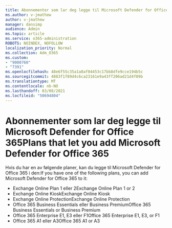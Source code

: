 ```yaml
---
title: Abonnementer som lar deg legge til Microsoft Defender for Office 365
ms.author: v-jmathew
author: v-jmathew
manager: dansimp
audience: Admin
ms.topic: article
ms.service: o365-administration
ROBOTS: NOINDEX, NOFOLLOW
localization_priority: Normal
ms.collection: Adm_O365
ms.custom:
- "9000760"
- "7391"
ms.openlocfilehash: 48e6f55c35a1a0af04453c17bb8dfe9cce194b5c
ms.sourcegitcommit: 4883f1f89d4c6ca23161e9a43ff206ad21d4f09b
ms.translationtype: MT
ms.contentlocale: nb-NO
ms.lasthandoff: 03/08/2021
ms.locfileid: "50694804"
---
```

# <a name="plans-that-let-you-add-microsoft-defender-for-office-365"></a><span data-ttu-id="b9ded-102">Abonnementer som lar deg legge til Microsoft Defender for Office 365</span><span class="sxs-lookup"><span data-stu-id="b9ded-102">Plans that let you add Microsoft Defender for Office 365</span></span>

<span data-ttu-id="b9ded-103">Hvis du har en av følgende planer, kan du legge til Microsoft Defender for Office 365 i den:</span><span class="sxs-lookup"><span data-stu-id="b9ded-103">If you have one of the following plans, you can add Microsoft Defender for Office 365 to it:</span></span>

- <span data-ttu-id="b9ded-104">Exchange Online Plan 1 eller 2</span><span class="sxs-lookup"><span data-stu-id="b9ded-104">Exchange Online Plan 1 or 2</span></span>
- <span data-ttu-id="b9ded-105">Exchange Online Kiosk</span><span class="sxs-lookup"><span data-stu-id="b9ded-105">Exchange Online Kiosk</span></span>
- <span data-ttu-id="b9ded-106">Exchange Online Protection</span><span class="sxs-lookup"><span data-stu-id="b9ded-106">Exchange Online Protection</span></span>
- <span data-ttu-id="b9ded-107">Office 365 Business Essentials eller Business Premium</span><span class="sxs-lookup"><span data-stu-id="b9ded-107">Office 365 Business Essentials or Business Premium</span></span>
- <span data-ttu-id="b9ded-108">Office 365 Enterprise E1, E3 eller F1</span><span class="sxs-lookup"><span data-stu-id="b9ded-108">Office 365 Enterprise E1, E3, or F1</span></span>
- <span data-ttu-id="b9ded-109">Office 365 A1 eller A3</span><span class="sxs-lookup"><span data-stu-id="b9ded-109">Office 365 A1 or A3</span></span>
